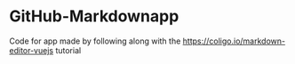 # GitHub-Markdownapp
Code for app made by following along with the https://coligo.io/markdown-editor-vuejs tutorial
